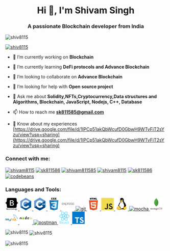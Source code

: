 <h1 align="center">Hi 👋, I'm Shivam Singh</h1>
<h3 align="center">A passionate Blockchain developer from India</h3>

<p align="left"> <img src="https://komarev.com/ghpvc/?username=shiv8115&label=Profile%20views&color=0e75b6&style=flat" alt="shiv8115" /> </p>

<p align="left"> <a href="https://github.com/ryo-ma/github-profile-trophy"><img src="https://github-profile-trophy.vercel.app/?username=shiv8115" alt="shiv8115" /></a> </p>

- 🔭 I’m currently working on **Blockchain**

- 🌱 I’m currently learning **DeFi protocols and Advance Blockchain**

- 👯 I’m looking to collaborate on **Advance Blockchain**

- 🤝 I’m looking for help with **Open source project**

- 💬 Ask me about **Solidity,NFTs,Cryptocurrency,Data structures and Algorithms, Blockchain, JavaScript, Nodejs, C++, Database**

- 📫 How to reach me **sk811585@gmail.com**

- 📄 Know about my experiences [https://drive.google.com/file/d/1lPCp51akQbWcufD0GbwH9WTvFiT2sYzu/view?usp=sharing](https://drive.google.com/file/d/1lPCp51akQbWcufD0GbwH9WTvFiT2sYzu/view?usp=sharing)

<h3 align="left">Connect with me:</h3>
<p align="left">
<a href="https://linkedin.com/in/shivam8115" target="blank"><img align="center" src="https://raw.githubusercontent.com/rahuldkjain/github-profile-readme-generator/master/src/images/icons/Social/linked-in-alt.svg" alt="shivam8115" height="30" width="40" /></a>
<a href="https://www.codechef.com/users/sk811586" target="blank"><img align="center" src="https://cdn.jsdelivr.net/npm/simple-icons@3.1.0/icons/codechef.svg" alt="sk811586" height="30" width="40" /></a>
<a href="https://codeforces.com/profile/shivam811585" target="blank"><img align="center" src="https://raw.githubusercontent.com/rahuldkjain/github-profile-readme-generator/master/src/images/icons/Social/codeforces.svg" alt="shivam811585" height="30" width="40" /></a>
<a href="https://www.leetcode.com/shivam8115" target="blank"><img align="center" src="https://raw.githubusercontent.com/rahuldkjain/github-profile-readme-generator/master/src/images/icons/Social/leet-code.svg" alt="shivam8115" height="30" width="40" /></a>
<a href="https://www.hackerearth.com/sk811586" target="blank"><img align="center" src="https://raw.githubusercontent.com/rahuldkjain/github-profile-readme-generator/master/src/images/icons/Social/hackerearth.svg" alt="sk811586" height="30" width="40" /></a>
<a href="https://auth.geeksforgeeks.org/user/codebeans" target="blank"><img align="center" src="https://raw.githubusercontent.com/rahuldkjain/github-profile-readme-generator/master/src/images/icons/Social/geeks-for-geeks.svg" alt="codebeans" height="30" width="40" /></a>
</p>

<h3 align="left">Languages and Tools:</h3>
<p align="left"> <a href="https://getbootstrap.com" target="_blank" rel="noreferrer"> <img src="https://raw.githubusercontent.com/devicons/devicon/master/icons/bootstrap/bootstrap-plain-wordmark.svg" alt="bootstrap" width="40" height="40"/> </a> <a href="https://www.cprogramming.com/" target="_blank" rel="noreferrer"> <img src="https://raw.githubusercontent.com/devicons/devicon/master/icons/c/c-original.svg" alt="c" width="40" height="40"/> </a> <a href="https://www.w3schools.com/cpp/" target="_blank" rel="noreferrer"> <img src="https://raw.githubusercontent.com/devicons/devicon/master/icons/cplusplus/cplusplus-original.svg" alt="cplusplus" width="40" height="40"/> </a> <a href="https://www.w3schools.com/css/" target="_blank" rel="noreferrer"> <img src="https://raw.githubusercontent.com/devicons/devicon/master/icons/css3/css3-original-wordmark.svg" alt="css3" width="40" height="40"/> </a> <a href="https://expressjs.com" target="_blank" rel="noreferrer"> <img src="https://raw.githubusercontent.com/devicons/devicon/master/icons/express/express-original-wordmark.svg" alt="express" width="40" height="40"/> </a> <a href="https://git-scm.com/" target="_blank" rel="noreferrer"> <img src="https://www.vectorlogo.zone/logos/git-scm/git-scm-icon.svg" alt="git" width="40" height="40"/> </a> <a href="https://www.w3.org/html/" target="_blank" rel="noreferrer"> <img src="https://raw.githubusercontent.com/devicons/devicon/master/icons/html5/html5-original-wordmark.svg" alt="html5" width="40" height="40"/> </a> <a href="https://developer.mozilla.org/en-US/docs/Web/JavaScript" target="_blank" rel="noreferrer"> <img src="https://raw.githubusercontent.com/devicons/devicon/master/icons/javascript/javascript-original.svg" alt="javascript" width="40" height="40"/> </a> <a href="https://www.linux.org/" target="_blank" rel="noreferrer"> <img src="https://raw.githubusercontent.com/devicons/devicon/master/icons/linux/linux-original.svg" alt="linux" width="40" height="40"/> </a> <a href="https://mochajs.org" target="_blank" rel="noreferrer"> <img src="https://www.vectorlogo.zone/logos/mochajs/mochajs-icon.svg" alt="mocha" width="40" height="40"/> </a> <a href="https://www.mongodb.com/" target="_blank" rel="noreferrer"> <img src="https://raw.githubusercontent.com/devicons/devicon/master/icons/mongodb/mongodb-original-wordmark.svg" alt="mongodb" width="40" height="40"/> </a> <a href="https://www.mysql.com/" target="_blank" rel="noreferrer"> <img src="https://raw.githubusercontent.com/devicons/devicon/master/icons/mysql/mysql-original-wordmark.svg" alt="mysql" width="40" height="40"/> </a> <a href="https://nodejs.org" target="_blank" rel="noreferrer"> <img src="https://raw.githubusercontent.com/devicons/devicon/master/icons/nodejs/nodejs-original-wordmark.svg" alt="nodejs" width="40" height="40"/> </a> <a href="https://postman.com" target="_blank" rel="noreferrer"> <img src="https://www.vectorlogo.zone/logos/getpostman/getpostman-icon.svg" alt="postman" width="40" height="40"/> </a> <a href="https://reactjs.org/" target="_blank" rel="noreferrer"> <img src="https://raw.githubusercontent.com/devicons/devicon/master/icons/react/react-original-wordmark.svg" alt="react" width="40" height="40"/> </a> <a href="https://www.typescriptlang.org/" target="_blank" rel="noreferrer"> <img src="https://raw.githubusercontent.com/devicons/devicon/master/icons/typescript/typescript-original.svg" alt="typescript" width="40" height="40"/> </a> </p>

<p><img align="left" src="https://github-readme-stats.vercel.app/api/top-langs?username=shiv8115&show_icons=true&locale=en&layout=compact" alt="shiv8115" /></p>

<p>&nbsp;<img align="center" src="https://github-readme-stats.vercel.app/api?username=shiv8115&show_icons=true&locale=en" alt="shiv8115" /></p>

<p><img align="center" src="https://github-readme-streak-stats.herokuapp.com/?user=shiv8115&" alt="shiv8115" /></p>

